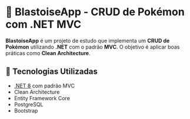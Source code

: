 # 🐢 BlastoiseApp - CRUD de Pokémon com .NET MVC

**BlastoiseApp** é um projeto de estudo que implementa um **CRUD de Pokémon** utilizando **.NET** com o padrão **MVC**. O objetivo é aplicar boas práticas como **Clean Architecture**.

## 🔧 Tecnologias Utilizadas

- [.NET 8](https://dotnet.microsoft.com/) com padrão MVC
- Clean Architecture
- Entity Framework Core
- PostgreSQL
- Bootstrap
